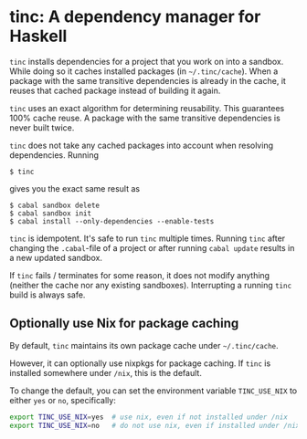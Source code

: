 # tinc: A dependency manager for Haskell

`tinc` installs dependencies for a project that you work on into a sandbox.
While doing so it caches installed packages (in `~/.tinc/cache`).  When a
package with the same transitive dependencies is already in the cache, it
reuses that cached package instead of building it again.

`tinc` uses an exact algorithm for determining reusability.  This guarantees
100% cache reuse.  A package with the same transitive dependencies is never
built twice.

`tinc` does not take any cached packages into account when resolving
dependencies.  Running

    $ tinc

gives you the exact same result as

    $ cabal sandbox delete
    $ cabal sandbox init
    $ cabal install --only-dependencies --enable-tests

`tinc` is idempotent.  It's safe to run `tinc` multiple times.  Running `tinc`
after changing the `.cabal`-file of a project or after running `cabal update`
results in a new updated sandbox.

If `tinc` fails / terminates for some reason, it does not modify anything
(neither the cache nor any existing sandboxes).  Interrupting a running `tinc`
build is always safe.

## Optionally use Nix for package caching
By default, `tinc` maintains its own package cache under `~/.tinc/cache`.

However, it can optionally use nixpkgs for package caching.
If `tinc` is installed somewhere under `/nix`, this is the default.

To change the default, you can set the environment variable
`TINC_USE_NIX` to either `yes` or `no`, specifically:
```bash
export TINC_USE_NIX=yes  # use nix, even if not installed under /nix
export TINC_USE_NIX=no   # do not use nix, even if installed under /nix
```

